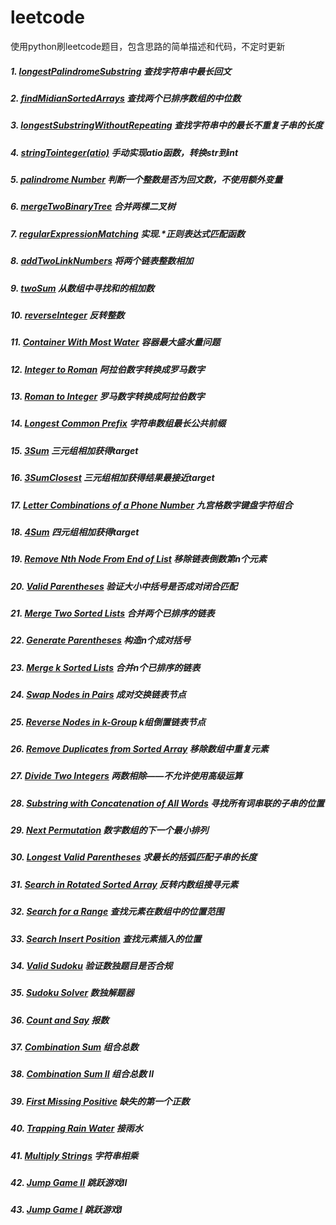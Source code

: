 # leetcode
使用python刷leetcode题目，包含思路的简单描述和代码，不定时更新

##### 1. [longestPalindromeSubstring](https://github.com/SherlockUnknowEn/leetcode/tree/master/1-9/1.%20longestPalindromeSubstring(Medium)) 查找字符串中最长回文
##### 2. [findMidianSortedArrays](https://github.com/SherlockUnknowEn/leetcode/tree/master/1-9/2.%20findMidianSortedArrays(Hard)) 查找两个已排序数组的中位数
##### 3. [longestSubstringWithoutRepeating](https://github.com/SherlockUnknowEn/leetcode/tree/master/1-9/3.%20longestSubstringWithoutRepeating(Medium)) 查找字符串中的最长不重复子串的长度
##### 4. [stringTointeger(atio)](https://github.com/SherlockUnknowEn/leetcode/tree/master/1-9/4.%20stringToInteger(atio)(Medium)) 手动实现atio函数，转换str到int
##### 5. [palindrome Number](https://github.com/SherlockUnknowEn/leetcode/tree/master/1-9/5.%20palindromeNumber(Easy)) 判断一个整数是否为回文数，不使用额外变量
##### 6. [mergeTwoBinaryTree](https://github.com/SherlockUnknowEn/leetcode/tree/master/1-9/6.%20mergeTwoBinaryTree(Easy)) 合并两棵二叉树
##### 7. [regularExpressionMatching](https://github.com/SherlockUnknowEn/leetcode/tree/master/1-9/7.%20regularExpressionMatching(Hard)) 实现.*正则表达式匹配函数
##### 8. [addTwoLinkNumbers](https://github.com/SherlockUnknowEn/leetcode/tree/master/1-9/8.%20addTwoLinkedNumbers(Medium)) 将两个链表整数相加
##### 9. [twoSum](https://github.com/SherlockUnknowEn/leetcode/tree/master/1-9/9.%20twoSum(Easy)) 从数组中寻找和的相加数
##### 10. [reverseInteger](https://github.com/SherlockUnknowEn/leetcode/tree/master/10-19/10.%20reverseInteger(Easy)) 反转整数
##### 11. [Container With Most Water](https://github.com/SherlockUnknowEn/leetcode/tree/master/10-19/11.%20Container%20With%20Most%20Water(Medium)) 容器最大盛水量问题
##### 12. [Integer to Roman](https://github.com/SherlockUnknowEn/leetcode/tree/master/10-19/12.%20Integer%20to%20Roman(Medium)) 阿拉伯数字转换成罗马数字
##### 13. [Roman to Integer](https://github.com/SherlockUnknowEn/leetcode/tree/master/10-19/13.%20Roman%20to%20integer(Easy)) 罗马数字转换成阿拉伯数字
##### 14. [Longest Common Prefix](https://github.com/SherlockUnknowEn/leetcode/tree/master/10-19/14.%20Longest%20Common%20Prefix(Easy)) 字符串数组最长公共前缀
##### 15. [3Sum](https://github.com/SherlockUnknowEn/leetcode/tree/master/10-19/15.%203Sum(Medium)) 三元组相加获得target
##### 16. [3SumClosest](https://github.com/SherlockUnknowEn/leetcode/tree/master/10-19/16.%203SumClosest(Medium)) 三元组相加获得结果最接近target
##### 17. [Letter Combinations of a Phone Number](https://github.com/SherlockUnknowEn/leetcode/tree/master/10-19/17.%20Letter%20Combinations%20of%20a%20Phone%20Number(Medium)) 九宫格数字键盘字符组合
##### 18. [4Sum](https://github.com/SherlockUnknowEn/leetcode/tree/master/10-19/18.%204Sum(Medium)) 四元组相加获得target
##### 19. [Remove Nth Node From End of List](https://github.com/SherlockUnknowEn/leetcode/tree/master/10-19/19.%20Remove%20Nth%20Node%20From%20End%20of%20List(Medium)) 移除链表倒数第n个元素
##### 20. [Valid Parentheses](https://github.com/SherlockUnknowEn/leetcode/tree/master/20-29/20.%20Valid%20Parentheses(Easy)) 验证大小中括号是否成对闭合匹配
##### 21. [Merge Two Sorted Lists](https://github.com/SherlockUnknowEn/leetcode/tree/master/20-29/21.%20Merge%20Two%20Sorted%20Lists(Easy)) 合并两个已排序的链表
##### 22. [Generate Parentheses](https://github.com/SherlockUnknowEn/leetcode/tree/master/20-29/22.%20Generate%20Parentheses(Medium)) 构造n个成对括号
##### 23. [Merge k Sorted Lists](https://github.com/SherlockUnknowEn/leetcode/tree/master/20-29/23.%20Merge%20k%20Sorted%20Lists(Hard)) 合并n个已排序的链表
##### 24. [Swap Nodes in Pairs](https://github.com/SherlockUnknowEn/leetcode/tree/master/20-29/24.%20Swap%20Nodes%20in%20Pairs(Medium)) 成对交换链表节点
##### 25. [Reverse Nodes in k-Group](https://github.com/SherlockUnknowEn/leetcode/tree/master/20-29/25.%20Reverse%20Nodes%20in%20k-Group(Hard)) k组倒置链表节点
##### 26. [Remove Duplicates from Sorted Array](https://github.com/SherlockUnknowEn/leetcode/tree/master/20-29/26.%20Remove%20Duplicates%20from%20Sorted%20Array(Easy)) 移除数组中重复元素
##### 27. [Divide Two Integers](https://github.com/SherlockUnknowEn/leetcode/tree/master/20-29/27.%20Divide%20Two%20Integers(Hard)) 两数相除——不允许使用高级运算
##### 28. [Substring with Concatenation of All Words](https://github.com/SherlockUnknowEn/leetcode/tree/master/20-29/28.%20Substring%20with%20Concatenation%20of%20All%20Words(Hard)) 寻找所有词串联的子串的位置
##### 29. [Next Permutation](https://github.com/SherlockUnknowEn/leetcode/tree/master/20-29/29.%20Next%20Permutation(Medium)) 数字数组的下一个最小排列
##### 30. [Longest Valid Parentheses](https://github.com/SherlockUnknowEn/leetcode/tree/master/30-39/30.%20Longest%20Valid%20Parentheses(Hard)) 求最长的括弧匹配子串的长度
##### 31. [Search in Rotated Sorted Array](https://github.com/SherlockUnknowEn/leetcode/tree/master/30-39/31.%20Search%20in%20Rotated%20Sorted%20Array(Medium)) 反转内数组搜寻元素
##### 32. [Search for a Range](https://github.com/SherlockUnknowEn/leetcode/tree/master/30-39/32.%20Search%20for%20a%20Range(Medium)) 查找元素在数组中的位置范围
##### 33. [Search Insert Position](https://github.com/SherlockUnknowEn/leetcode/tree/master/30-39/33.%20Search%20Insert%20Position(Easy)) 查找元素插入的位置
##### 34. [Valid Sudoku](https://github.com/SherlockUnknowEn/leetcode/tree/master/30-39/34.%20Valid%20Sudoku(Medium)) 验证数独题目是否合规
##### 35. [Sudoku Solver](https://github.com/SherlockUnknowEn/leetcode/tree/master/30-39/35.%20Sudoku%20Solver(Hard)) 数独解题器
##### 36. [Count and Say](https://github.com/SherlockUnknowEn/leetcode/tree/master/30-39/36.%20Count%20and%20Say(Easy)) 报数
##### 37. [Combination Sum](https://github.com/SherlockUnknowEn/leetcode/tree/master/30-39/37.%20Combination%20Sum(Medium)) 组合总数
##### 38. [Combination Sum II](https://github.com/SherlockUnknowEn/leetcode/tree/master/30-39/38.%20Combination%20Sum%20II(Medium)) 组合总数 II
##### 39. [First Missing Positive](https://github.com/SherlockUnknowEn/leetcode/tree/master/30-39/39.%20First%20Missing%20Positive(Hard)) 缺失的第一个正数
##### 40. [Trapping Rain Water](https://github.com/SherlockUnknowEn/leetcode/tree/master/40-49/40.%20Trapping%20Rain%20Water(Hard)) 接雨水
##### 41. [Multiply Strings](https://github.com/SherlockUnknowEn/leetcode/tree/master/40-49/41.%20Multiply%20Strings(Medium)) 字符串相乘
##### 42. [Jump Game II](https://github.com/SherlockUnknowEn/leetcode/tree/master/40-49/42.%20Jump%20Game%20II(Hard)) 跳跃游戏II
##### 43. [Jump Game I](https://github.com/SherlockUnknowEn/leetcode/tree/master/40-49/43.%20Jump%20Game%20I(Medium)) 跳跃游戏I